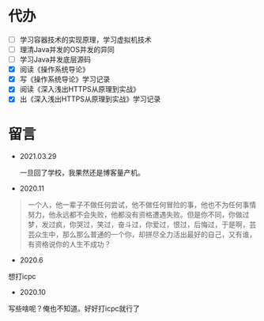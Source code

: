 
# 代办

- [ ] 学习容器技术的实现原理，学习虚拟机技术
- [ ] 理清Java并发的OS并发的异同
- [ ] 学习Java并发底层源码
- [x] 阅读《操作系统导论》
- [x] 写《操作系统导论》学习记录
- [x] 阅读《深入浅出HTTPS从原理到实战》
- [x] 出《深入浅出HTTPS从原理到实战》学习记录

# 留言

- 2021.03.29 

    一旦回了学校，我果然还是博客量产机。

- 2020.11


>一个人，他一辈子不做任何尝试，他不做任何冒险的事，他也不为任何事情努力，他永远都不会失败，他都没有资格遭遇失败。但是你不同，你做过梦，发过疯，你哭过，笑过，奋斗过，你爱过，恨过，后悔过，于是啊，芸芸众生中，那么那么普通的一个你，却拼尽全力活出最好的自己，又有谁，有资格说你的人生不成功？

- 2020.6

想打icpc

- 2020.10

写些啥呢？俺也不知道。好好打icpc就行了

